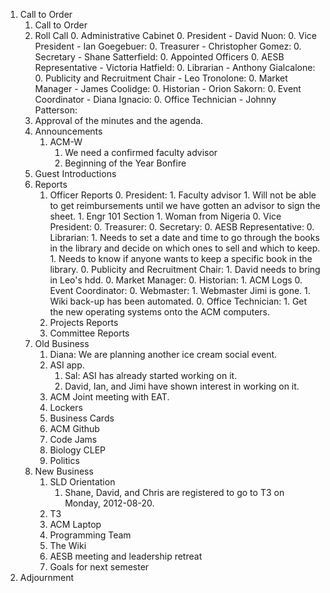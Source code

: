 1. Call to Order
	1. Call to Order
	1. Roll Call
		0. Administrative Cabinet
	        0. President - David Nuon:
	        0. Vice President - Ian Goegebuer: 
	        0. Treasurer - Christopher Gomez: 
	        0. Secretary - Shane Satterfield: 
		0. Appointed Officers
	        0. AESB Representative - Victoria Hatfield:
	        0. Librarian - Anthony Gialcalone:
	        0. Publicity and Recruitment Chair - Leo Tronolone: 
	        0. Market Manager - James Coolidge:
	        0. Historian - Orion Sakorn:
	        0. Event Coordinator - Diana Ignacio:
	        0. Office Technician - Johnny Patterson:
	1. Approval of the minutes and the agenda.
	1. Announcements
		1. ACM-W
			1. We need a confirmed faculty advisor
			1. Beginning of the Year Bonfire
	1. Guest Introductions
	1. Reports
		1. Officer Reports
			0. President:
				1. Faculty advisor
					1. Will not be able to get reimbursements until we have gotten an advisor to sign the sheet.
				1. Engr 101 Section
				1. Woman from Nigeria
	        0. Vice President:
	        0. Treasurer:
	        0. Secretary:
	        0. AESB Representative:
	        0. Librarian:
	        	1. Needs to set a date and time to go through the books in the library and decide on which ones to sell and which to keep.
	        	1. Needs to know if anyone wants to keep a specific book in the library.
	        0. Publicity and Recruitment Chair:
	        	1. David needs to bring in Leo's hdd.
	        0. Market Manager:
	        0. Historian:
	        	1. ACM Logs
	        0. Event Coordinator:
	        0. Webmaster:
	        	1. Webmaster Jimi is gone.
	        	1. Wiki back-up has been automated.
	        0. Office Technician:
	        	1. Get the new operating systems onto the ACM computers.
		1. Projects Reports
		1. Committee Reports
	1. Old Business
		1. Diana: We are planning another ice cream social event.
		1. ASI app.
			1. Sal: ASI has already started working on it.
			1. David, Ian, and Jimi have shown interest in working on it.
		1. ACM Joint meeting with EAT.
		1. Lockers
		1. Business Cards
		1. ACM Github
		1. Code Jams
		1. Biology CLEP
		1. Politics
	1. New Business
		1. SLD Orientation
			1. Shane, David, and Chris are registered to go to T3 on Monday, 2012-08-20.
		1. T3
		1. ACM Laptop
		1. Programming Team
		1. The Wiki
		1. AESB meeting and leadership retreat
		1. Goals for next semester
1. Adjournment